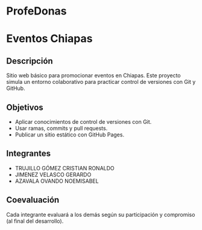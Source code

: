 # ProfeDonas
# Eventos Chiapas

## Descripción
Sitio web básico para promocionar eventos en Chiapas. Este proyecto simula un entorno colaborativo para practicar control de versiones con Git y GitHub.

## Objetivos
- Aplicar conocimientos de control de versiones con Git.
- Usar ramas, commits y pull requests.
- Publicar un sitio estático con GitHub Pages.

## Integrantes
- TRUJILLO GÓMEZ CRISTIAN RONALDO
- JIMENEZ VELASCO GERARDO
- AZAVALA OVANDO NOEMISABEL

## Coevaluación
Cada integrante evaluará a los demás según su participación y compromiso (al final del desarrollo).
